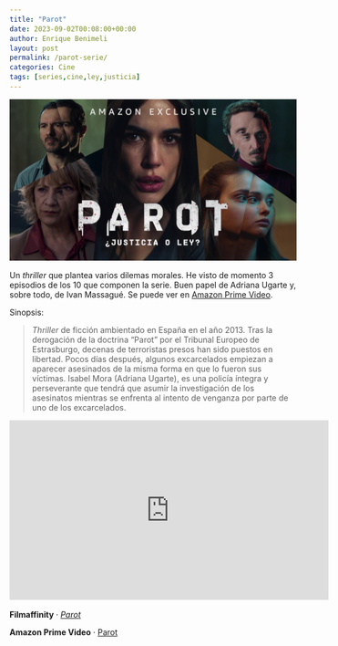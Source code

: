 ```yaml
---
title: "Parot"
date: 2023-09-02T00:08:00+00:00
author: Enrique Benimeli
layout: post
permalink: /parot-serie/
categories: Cine
tags: [series,cine,ley,justicia]
---
```


[![image](assets/images/posts/2023/09/parot_serie.jpeg)](https://www.filmaffinity.com/es/film518139.html)

Un *thriller* que plantea varios dilemas morales. He visto de momento 3 episodios de los 10 que componen la serie. Buen papel de Adriana Ugarte y, sobre todo, de Ivan Massagué. Se puede ver en [Amazon Prime Video](https://www.primevideo.com/region/eu/detail/0FNXJP89UN4U3FQ6ALKVQMYMTL/ref=atv_dp_share_cu_r).

Sinopsis:

> *Thriller* de ficción ambientado en España en el año 2013. Tras la derogación de la doctrina “Parot” por el Tribunal Europeo de Estrasburgo, decenas de terroristas presos han sido puestos en libertad. Pocos días después, algunos excarcelados empiezan a aparecer asesinados de la misma forma en que lo fueron sus víctimas. Isabel Mora (Adriana Ugarte), es una policía íntegra y perseverante que tendrá que asumir la investigación de los asesinatos mientras se enfrenta al intento de venganza por parte de uno de los excarcelados.

<iframe width="560" height="315" src="https://www.youtube.com/embed/xfmQ9MgFRps?si=wA8UFJbgX3hUxFdj" title="YouTube video player" frameborder="0" allow="accelerometer; autoplay; clipboard-write; encrypted-media; gyroscope; picture-in-picture; web-share" allowfullscreen></iframe>

**Filmaffinity** · [*Parot*](https://www.filmaffinity.com/es/film518139.html)

**Amazon Prime Video** · [Parot](https://www.primevideo.com/region/eu/detail/0FNXJP89UN4U3FQ6ALKVQMYMTL/ref=atv_dp_share_cu_r)